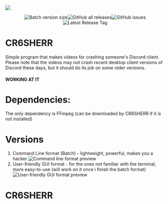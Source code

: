 <a align=center href="https://github.com/mariangXzyy/CR6SHERR"><img src="https://github.com/mariangXzyy/CR6SHERR/blob/9c48c7b309b5dccea2c2a1755dc636699ec85559/logo.png"></a>
<p align=center>
  <img alt="Batch version size" src="https://img.shields.io/github/size/mariangXzyy/CR6SHERR/cr6sherr.bat?label=Batch%20Version%20Size&style=for-the-badge"><img alt="GitHub all releases" src="https://img.shields.io/github/downloads/mariangXzyy/CR6SHERR/total?style=for-the-badge"><img alt="GitHub issues" src="https://img.shields.io/github/issues/mariangXzyy/CR6SHERR?style=for-the-badge"><img alt="Latest Release Tag" src="https://img.shields.io/github/v/tag/mariangxzyy/cr6sherr?label=latest%20release&style=for-the-badge">
</p>

# CR6SHERR
Simple program that makes videos for crashing someone's Discord client.
Please note that the videos may not crash recent desktop client versions of Discord these days, but it should do its job on some older versions.

#### WORKING AT IT

# Dependencies:
The only dependency is FFmpeg (can be downloaded by CR6SHERR if it is not installed)

# Versions
1.  Command Line format (Batch) - lightweight, powerful, makes you a hacker
    <img alt="Command line format preview" src="https://github.com/mariangXzyy/CR6SHERR/blob/85e43a11dcaebb49f3179ea454a85940a3048aa4/screenshots/imagine_2023-05-24_104706970.png">
2.  User-friendly GUI format - for the ones not familiar with the terminal, more easy-to-use (will work on it once i finish the batch format)
    <img alt="User-friendly GUI format preview" src="https://github.com/mariangXzyy/CR6SHERR/blob/85e43a11dcaebb49f3179ea454a85940a3048aa4/screenshots/imagine_2023-05-24_104810660.png">


# CR6SHERR
